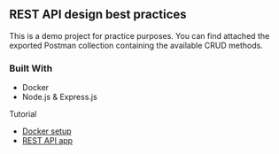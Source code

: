 <!-- ABOUT THE PROJECT -->
## REST API design best practices

This is a demo project for practice purposes.
You can find attached the exported Postman collection containing the available CRUD methods.

### Built With

- Docker
- Node.js & Express.js

Tutorial

* [Docker setup][docker-url]
* [REST API app][freecodecamp-url]


<!-- MARKDOWN LINKS & IMAGES -->
<!-- https://www.markdownguide.org/basic-syntax/#reference-style-links -->
[docker-url]: https://dev.to/alex_barashkov/using-docker-for-nodejs-in-development-and-production-3cgp 
[freecodecamp-url]: https://www.freecodecamp.org/news/rest-api-design-best-practices-build-a-rest-api/#basic-setup